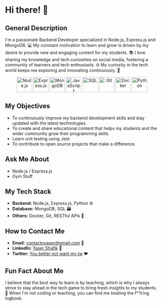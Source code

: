 # Hi there! 👋

## General Description
I'm a passionate Backend Developer specialized in Node.js, Express.js and MongoDB. 💻 
My constant motivation to learn and grow is driven by my desire to provide new and engaging content for my students. 📚 
I love sharing my knowledge and tech curiosities on social media, fostering a community of learners and tech enthusiasts. 🌐 
My curiosity in the tech world keeps me exploring and innovating continuously. 🚀


<p align="center">
  <img src="https://cdn.worldvectorlogo.com/logos/nodejs-icon.svg" alt="Node.js" width="50"/>
  <img src="https://upload.wikimedia.org/wikipedia/commons/6/64/Expressjs.png" alt="Express.js" width="50"/>
  <img src="https://cdn.worldvectorlogo.com/logos/mongodb-icon-1.svg" alt="MongoDB" width="50"/>
  <img src="https://cdn.worldvectorlogo.com/logos/javascript-1.svg" alt="JavaScript" width="50"/>
  <img src="https://cdn.worldvectorlogo.com/logos/postgresql.svg" alt="SQL" width="50"/>
  <img src="https://cdn.worldvectorlogo.com/logos/git-icon.svg" alt="Git" width="50"/>
  <img src="https://cdn.worldvectorlogo.com/logos/docker.svg" alt="Docker" width="50"/>
  <img src="https://cdn.worldvectorlogo.com/logos/python-5.svg" alt="Python" width="50"/>
</p>

## My Objectives
- To continuously improve my backend development skills and stay updated with the latest technologies. 
- To create and share educational content that helps my students and the wider community grow their programming skills. 
- Learn unit testing using Jest. 
- To contribute to open source projects that make a difference. 

## Ask Me About
- Node.js / Express.js
- Gym Stuff

## My Tech Stack
- **Backend:** Node.js, Express.js, Python ⚙️
- **Database:** MongoDB, SQL 🗃️
- **Others:** Docker, Git, RESTful APIs 🧰

## How to Contact Me
- **Email:** [contactoyaser@gmail.com](mailto:contactoyaser@gmail.com) 📧
- **LinkedIn:** [Yaser Shafik](https://www.linkedin.com/in/yaser-shafik/) 🔗
- **Twitter:** [You better not want my tw](https://twitter.com/your-handle) 🐦

## Fun Fact About Me
I believe that the best way to learn is by teaching, which is why I always strive to stay ahead in the tech game to bring fresh insights to my students. 🎉 When I'm not coding or teaching, you can find me beating the f*%!ng logbook. 

